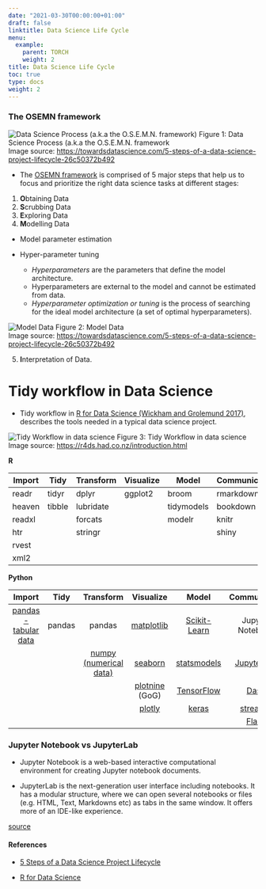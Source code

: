 ```yaml
---
date: "2021-03-30T00:00:00+01:00"
draft: false
linktitle: Data Science Life Cycle
menu:
  example:
    parent: TORCH 
    weight: 2
title: Data Science Life Cycle
toc: true
type: docs
weight: 2
---
```


### The OSEMN framework

![Data Science Process (a.k.a the O.S.E.M.N. framework)](/courses/torch/1_OSEMN.png)
Figure 1: Data Science Process (a.k.a the O.S.E.M.N. framework <br/>
Image source: https://towardsdatascience.com/5-steps-of-a-data-science-project-lifecycle-26c50372b492

-  The [OSEMN framework](https://towardsdatascience.com/5-steps-of-a-data-science-project-lifecycle-26c50372b492) is comprised of 5 major steps that help us to focus and prioritize the right data science tasks at different stages:   
  1. **O**btaining Data
  2. **S**crubbing Data
  3. **E**xploring Data
  4. **M**odelling Data 
  
  - Model parameter estimation
  - Hyper-parameter tuning
   
    - *Hyperparameters* are the parameters that define the model architecture.
    - Hyperparameters are external to the model and cannot be estimated from data.
    - *Hyperparameter optimization or tuning* is the process of searching for the ideal model architecture (a set of optimal hyperparameters).
    
![Model Data](/courses/torch/2_model_data.png  "Model Data")
Figure 2: Model Data  <br/>
Image source: https://towardsdatascience.com/5-steps-of-a-data-science-project-lifecycle-26c50372b492

  5. **I**nterpretation of Data.
  

# Tidy workflow in Data Science

- Tidy workflow in [R for Data Science (Wickham and Grolemund 2017)](https://r4ds.had.co.nz/introduction.html), describes the tools needed in a typical data science project. 

![Tidy Workflow in data science](/courses/torch/3_tidy_workflow.png)
Figure 3: Tidy Workflow in data science  <br/>
Image source: https://r4ds.had.co.nz/introduction.html

**R**

**Import** | **Tidy** | **Transform** | **Visualize** | **Model** | **Communicate**
-----------|----------|----------|-------------|----------|---------
readr  | tidyr | dplyr  | ggplot2 | broom | rmarkdown
heaven | tibble |lubridate | |tidymodels | bookdown
readxl  | | forcats | | modelr| knitr
htr    | | stringr | | | shiny
rvest | |  | | | 
xml2 | |  | | | 

**Python**

|**Import** | **Tidy** | **Transform** | **Visualize** | **Model** | **Communicate**|
|:--------:|:----------:|:----------:|:------------:|:----------:|:---------:|
|[pandas - tabular data](https://pandas.pydata.org/pandas-docs/stable/index.html) |pandas | pandas | [matplotlib](https://matplotlib.org/index.html) | [Scikit-Learn](https://scikit-learn.org/stable/index.html) |  Jupyter Notebook|
| |   | [numpy (numerical data)](https://numpy.org/)      |[seaborn](http://seaborn.pydata.org/) | [statsmodels](https://www.statsmodels.org/devel/) | [JupyterLab](https://jupyterlab.readthedocs.io/en/stable/)|
| | | | [plotnine](https://plotnine.readthedocs.io/en/stable/) (GoG) |  [TensorFlow](https://www.tensorflow.org/) | [Dash](https://plotly.com/dash/)|
| | | |[plotly](https://plotly.com/python/) | [keras](https://keras.io/)| [streamlit](https://streamlit.io/)|
| | | || | [Flask](https://flask.palletsprojects.com/en/1.1.x/)|

### Jupyter Notebook vs JupyterLab

- Jupyter Notebook is a web-based interactive computational environment for creating Jupyter notebook documents. 

- JupyterLab is the next-generation user interface including notebooks. It has a modular structure, where we can open several notebooks or files (e.g. HTML, Text, Markdowns etc) as tabs in the same window. It offers more of an IDE-like experience.

[source](https://stackoverflow.com/questions/50982686/what-is-the-difference-between-jupyter-notebook-and-jupyterlab)


#### References

- [5 Steps of a Data Science Project Lifecycle](https://towardsdatascience.com/5-steps-of-a-data-science-project-lifecycle-26c50372b492)

- [R for Data Science](https://r4ds.had.co.nz/introduction.html)
